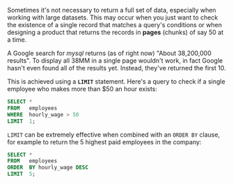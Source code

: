 Sometimes it's not necessary to return a full set of data, especially when working with large datasets. This may occur when you just want to check the existence of a single record that matches a query's conditions or when designing a product that returns the records in **pages** (chunks) of say 50 at a time.

A Google search for _mysql_ returns (as of right now) "About 38,200,000 results". To display all 38MM in a single page wouldn't work, in fact Google hasn't even found all of the results yet. Instead, they've returned the first 10.

This is achieved using a **`LIMIT`** statement. Here's a query to check if a single employee who makes more than $50 an hour exists:

```sql
SELECT *
FROM   employees
WHERE  hourly_wage > 50
LIMIT  1; 
```

`LIMIT` can be extremely effective when combined with an `ORDER BY` clause, for example to return the 5 highest paid employees in the company:

```sql
SELECT *
FROM   employees
ORDER  BY hourly_wage DESC
LIMIT  5;
```

